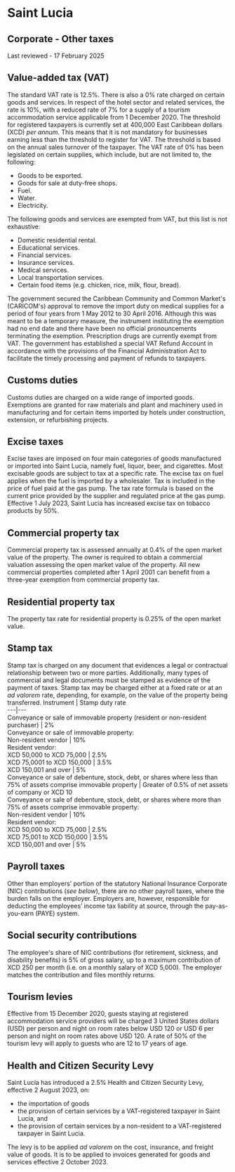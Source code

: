 # Saint Lucia
## Corporate - Other taxes
Last reviewed - 17 February 2025
## Value-added tax (VAT)
The standard VAT rate is 12.5%. There is also a 0% rate charged on certain goods and services. In respect of the hotel sector and related services, the rate is 10%, with a reduced rate of 7% for a supply of a tourism accommodation service applicable from 1 December 2020.
The threshold for registered taxpayers is currently set at 400,000 East Caribbean dollars (XCD) _per annum_. This means that it is not mandatory for businesses earning less than the threshold to register for VAT. The threshold is based on the annual sales turnover of the taxpayer.
The VAT rate of 0% has been legislated on certain supplies, which include, but are not limited to, the following:
  * Goods to be exported.
  * Goods for sale at duty-free shops.
  * Fuel.
  * Water.
  * Electricity.


The following goods and services are exempted from VAT, but this list is not exhaustive:
  * Domestic residential rental.
  * Educational services.
  * Financial services.
  * Insurance services.
  * Medical services.
  * Local transportation services.
  * Certain food items (e.g. chicken, rice, milk, flour, bread).


The government secured the Caribbean Community and Common Market's (CARICOM's) approval to remove the import duty on medical supplies for a period of four years from 1 May 2012 to 30 April 2016. Although this was meant to be a temporary measure, the instrument instituting the exemption had no end date and there have been no official pronouncements terminating the exemption. Prescription drugs are currently exempt from VAT.
The government has established a special VAT Refund Account in accordance with the provisions of the Financial Administration Act to facilitate the timely processing and payment of refunds to taxpayers.
## Customs duties
Customs duties are charged on a wide range of imported goods. Exemptions are granted for raw materials and plant and machinery used in manufacturing and for certain items imported by hotels under construction, extension, or refurbishing projects.
## Excise taxes
Excise taxes are imposed on four main categories of goods manufactured or imported into Saint Lucia, namely fuel, liquor, beer, and cigarettes. Most excisable goods are subject to tax at a specific rate.
The excise tax on fuel applies when the fuel is imported by a wholesaler. Tax is included in the price of fuel paid at the gas pump. The tax rate formula is based on the current price provided by the supplier and regulated price at the gas pump.
Effective 1 July 2023, Saint Lucia has increased excise tax on tobacco products by 50%.
## Commercial property tax
Commercial property tax is assessed annually at 0.4% of the open market value of the property. The owner is required to obtain a commercial valuation assessing the open market value of the property. All new commercial properties completed after 1 April 2001 can benefit from a three-year exemption from commercial property tax.
## Residential property tax
The property tax rate for residential property is 0.25% of the open market value.
## Stamp tax
Stamp tax is charged on any document that evidences a legal or contractual relationship between two or more parties. Additionally, many types of commercial and legal documents must be stamped as evidence of the payment of taxes. Stamp tax may be charged either at a fixed rate or at an _ad valorem_ rate, depending, for example, on the value of the property being transferred.
Instrument | Stamp duty rate  
---|---  
Conveyance or sale of immovable property (resident or non-resident purchaser) | 2%  
Conveyance or sale of immovable property:  
Non-resident vendor | 10%  
Resident vendor:  
XCD 50,000 to XCD 75,000 | 2.5%  
XCD 75,0001 to XCD 150,000 | 3.5%  
XCD 150,001 and over | 5%  
Conveyance or sale of debenture, stock, debt, or shares where less than 75% of assets comprise immovable property | Greater of 0.5% of net assets of company or XCD 10  
Conveyance or sale of debenture, stock, debt, or shares where more than 75% of assets comprise immovable property:  
Non-resident vendor | 10%  
Resident vendor:  
XCD 50,000 to XCD 75,000 | 2.5%  
XCD 75,001 to XCD 150,000 | 3.5%  
XCD 150,001 and over | 5%  
## Payroll taxes
Other than employers’ portion of the statutory National Insurance Corporate (NIC) contributions (_see below_), there are no other payroll taxes, where the burden falls on the employer. Employers are, however, responsible for deducting the employees’ income tax liability at source, through the pay-as-you-earn (PAYE) system.
## Social security contributions
The employee's share of NIC contributions (for retirement, sickness, and disability benefits) is 5% of gross salary, up to a maximum contribution of XCD 250 per month (i.e. on a monthly salary of XCD 5,000). The employer matches the contribution and files monthly returns.
## Tourism levies
Effective from 15 December 2020, guests staying at registered accommodation service providers will be charged 3 United States dollars (USD) per person and night on room rates below USD 120 or USD 6 per person and night on room rates above USD 120. A rate of 50% of the tourism levy will apply to guests who are 12 to 17 years of age.
## Health and Citizen Security Levy
Saint Lucia has introduced a 2.5% Health and Citizen Security Levy, effective 2 August 2023, on:
  * the importation of goods
  * the provision of certain services by a VAT-registered taxpayer in Saint Lucia, and
  * the provision of certain services by a non-resident to a VAT-registered taxpayer in Saint Lucia.


The levy is to be applied _ad valorem_ on the cost, insurance, and freight value of goods. It is to be applied to invoices generated for goods and services effective 2 October 2023.
